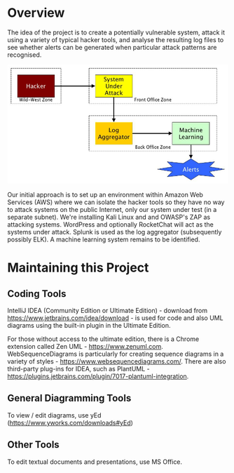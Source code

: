 # Overview

The idea of the project is to create a potentially vulnerable system, attack it using a variety of typical hacker tools,
and analyse the resulting log files to see whether alerts can be generated when particular attack patterns are recognised.

![Context Diagram](20180604_SecurityProjectOverview.jpg)

Our initial approach is to set up an environment within Amazon Web Services (AWS) where we can isolate the hacker tools so they
have no way to attack systems on the public Internet, only our system under test (in a separate subnet). We're installing
Kali Linux and and OWASP's ZAP as attacking systems. WordPress and optionally RocketChat will act as the systems under attack.
Splunk is used as the log aggregator (subsequently possibly ELK). A machine learning system remains to be identified.

# Maintaining this Project

## Coding Tools

IntelliJ IDEA (Community Edition or Ultimate Edition) - download from https://www.jetbrains.com/idea/download -
is used for code and also UML diagrams using the built-in plugin in the Ultimate Edition.

For those without access to the ultimate edition, there is a Chrome extension called Zen UML - https://www.zenuml.com.
WebSequenceDiagrams is particularly for creating sequence diagrams in a variety of styles - https://www.websequencediagrams.com/.
There are also third-party plug-ins for IDEA, such as PlantUML - https://plugins.jetbrains.com/plugin/7017-plantuml-integration.

## General Diagramming Tools

To view / edit diagrams, use yEd (https://www.yworks.com/downloads#yEd)

## Other Tools

To edit textual documents and presentations, use MS Office.
